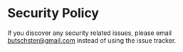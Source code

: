 # Security Policy

If you discover any security related issues, please email butschster@gmail.com instead of using the issue tracker.
